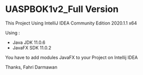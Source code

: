 # UASPBOK1v2_Full Version

This Project Using IntelliJ IDEA Community Edition 2020.1.1 x64

Using : 
  - Java JDK 11.0.6
  - JavaFX SDK 11.0.2
  
You have to add modules JavaFX to your Project on Intellij IDEA

Thanks,
Fahri Darmawan
